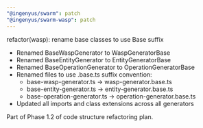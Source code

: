 ```yaml
---
"@ingenyus/swarm": patch
"@ingenyus/swarm-wasp": patch
---
```


refactor(wasp): rename base classes to use Base suffix

- Renamed BaseWaspGenerator to WaspGeneratorBase
- Renamed BaseEntityGenerator to EntityGeneratorBase
- Renamed BaseOperationGenerator to OperationGeneratorBase
- Renamed files to use .base.ts suffix convention:
  - base-wasp-generator.ts → wasp-generator.base.ts
  - base-entity-generator.ts → entity-generator.base.ts
  - base-operation-generator.ts → operation-generator.base.ts
- Updated all imports and class extensions across all generators

Part of Phase 1.2 of code structure refactoring plan.
